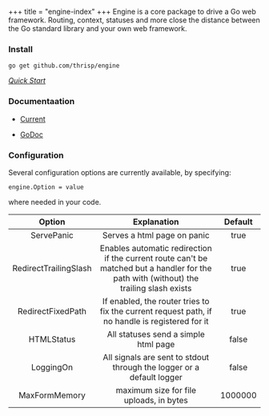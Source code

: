+++
title = "engine-index"
+++
Engine is a core package to drive a Go web framework. Routing, context, statuses
and more close the distance between the Go standard library and your own web
framework. 


### Install

    go get github.com/thrisp/engine

[*Quick Start*](/engine/quick)


### Documentaation

- [Current](/engine/documentation)

- [GoDoc](https://godoc.org/github.com/thrisp/engine)


### Configuration

Several configuration options are currently available, by specifying:


    engine.Option = value 


where needed in your code.

| Option | Explanation | Default |
| :---: | :---: | :---: |
| ServePanic | Serves a html page on panic | true |
| RedirectTrailingSlash | Enables automatic redirection if the current route can't be matched but a handler for the path with (without) the trailing slash exists | true |
| RedirectFixedPath | If enabled, the router tries to fix the current request path, if no handle is registered for it | true |
| HTMLStatus | All statuses send a simple html page | false |
| LoggingOn | All signals are sent to stdout through the logger or a default logger | false |
| MaxFormMemory | maximum size for file uploads, in bytes | 1000000 |

